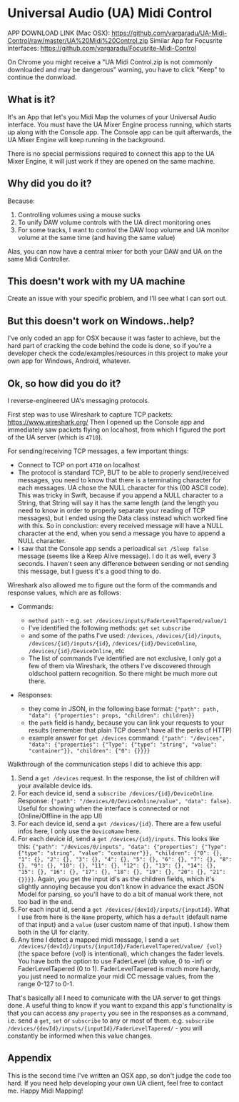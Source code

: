 # Universal Audio (UA) Midi Control

APP DOWNLOAD LINK (Mac OSX): https://github.com/vargaradu/UA-Midi-Control/raw/master/UA%20Midi%20Control.zip
Similar App for Focusrite interfaces: https://github.com/vargaradu/Focusrite-Midi-Control

On Chrome you might receive a "UA Midi Control.zip is not commonly downloaded and may be dangerous" warning, you have to click "Keep" to continue the donwload.

## What is it?

It's an App that let's you Midi Map the volumes of your Universal Audio interface. You must have the UA Mixer Engine process running, which starts up along with the Console app. The Console app can be quit afterwards, the UA Mixer Engine will keep running in the background.

There is no special permissions required to connect this app to the UA Mixer Engine, it will just work if they are opened on the same machine.

## Why did you do it?

Because:
1. Controlling volumes using a mouse sucks
2. To unify DAW volume controls with the UA direct monitoring ones
3. For some tracks, I want to control the DAW loop volume and UA monitor volume at the same time (and having the same value) 

Alas, you can now have a central mixer for both your DAW and UA on the same Midi Controller.

## This doesn't work with my UA machine

Create an issue with your specific problem, and I'll see what I can sort out.

## But this doesn't work on Windows..help?

I've only coded an app for OSX because it was faster to achieve, but the hard part of cracking the code behind the code is done, so if you're a developer check the code/examples/resources in this project to make your own app for Windows, Android, whatever.

## Ok, so how did you do it?

I reverse-engineered UA's messaging protocols.

First step was to use Wireshark to capture TCP packets: https://www.wireshark.org/
Then I opened up the Console app and immediately saw packets flying on localhost, from which I figured the port of the UA server (which is `4710`).

For sending/receiving TCP messages, a few important things:
- Connect to TCP on port `4710` on localhost
- The protocol is standard TCP, BUT to be able to properly send/received messages, you need to know that there is a terminating character for each messages. UA chose the NULL character for this (00 ASCII code). This was tricky in Swift, because if you append a NULL character to a String, that String will say it has the same length (and the length you need to know in order to properly separate your reading of TCP messages), but I ended using the Data class instead which worked fine with this. So in conclustion: every received message will have a NULL character at the end, when you send a message you have to append a NULL character.
- I saw that the Console app sends a perioadical `set /Sleep false` message (seems like a Keep Alive message). I do it as well, every 3 seconds. I haven't seen any difference between sending or not sending this message, but I guess it's a good thing to do.

Wireshark also allowed me to figure out the form of the commands and response values, which are as follows:
- Commands:
	 - `method path` - e.g. `set /devices/inputs/FaderLevelTapered/value/1`
	 - I've identified the following methods: `get` `set` `subscribe`
	 - and some of the paths I've used: `/devices`,  `/devices/{id}/inputs`, `/devices/{id}/inputs/{id}`, `/devices/{id}/DeviceOnline`, `/devices/{id}/DeviceOnline`, etc
	- The list of commands I've identified are not exclusive, I only got a few of them via Wireshark, the others I've discovered through oldschool pattern recognition. So there might be much more out there.

- Responses:
	- they come in JSON, in the following base format: `{"path": path, "data": {"properties": props, "children": children}}`
	- the `path` field is handy, because you can link your requests to your results (remember that plain TCP doesn't have all the perks of HTTP)
	- example answer for `get /devices` command: `{"path": "/devices", "data": {"properties": {"Type": {"type": "string", "value": "container"}}, "children": {"0": {}}}}`

Walkthrough of the communication steps I did to achieve this app:
1. Send a `get /devices` request. In the response, the list of children will your available device ids.
2. For each device id, send a `subscribe /devices/{id}/DeviceOnline`. Response: `{"path": "/devices/0/DeviceOnline/value", "data": false}`. Useful for showing when the interface is connected or not (Online/Offline in the app UI)
3. For each device id, send a `get /devices/{id}`. There are a few useful infos here, I only use the `DeviceName` here.
4. For each device id, send a `get /devices/{id}/inputs`. This looks like this: `{"path": "/devices/0/inputs", "data": {"properties": {"Type": {"type": "string", "value": "container"}}, "children": {"0": {}, "1": {}, "2": {}, "3": {}, "4": {}, "5": {}, "6": {}, "7": {}, "8": {}, "9": {}, "10": {}, "11": {}, "12": {}, "13": {}, "14": {}, "15": {}, "16": {}, "17": {}, "18": {}, "19": {}, "20": {}, "21": {}}}}`. Again, you get the input id's as the children fields, which it's slightly annoying because you don't know in advance the exact JSON Model for parsing, so you'll have to do a bit of manual work there, not too bad in the end.
5. For each input id, send a  `get /devices/{devId}/inputs/{inputId}`. What I use from here is the `Name` property, which has a `default` (default name of that input) and a `value` (user custom name of that input). I show them both in the UI for clarity.
6. Any time I detect a mapped midi message, I send a `set /devices/{devId}/inputs/{inputId}/FaderLevelTapered/value/ {vol}` (the space before {vol} is intentional), which changes the fader levels. You have both the option to use FaderLevel (db value, 0 to -inf) or FaderLevelTapered (0 to 1). FaderLevelTapered is much more handy, you just need to normalize your midi CC message values, from the range 0-127 to 0-1.

That's basically all I need to comunicate with the UA server to get things done.
A useful thing to know if you want to expand this app's functionality is that you can access any `property` you see in the responses as a command, i.e. send a `get`, `set` or `subscribe` to any or most of them. e.g. `subscribe /devices/{devId}/inputs/{inputId}/FaderLevelTapered/` - you will constantly be informed when this value changes.

## Appendix

This is the second time I've written an OSX app, so don't judge the code too hard.
If you need help developing your own UA client, feel free to contact me.
Happy Midi Mapping!

